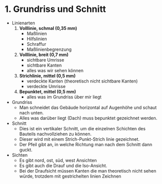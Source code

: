 # 1. Grundriss und Schnitt

- Linienarten
    1. **Volllinie, schmal (0,35 mm)**
        - Maßlinien
        - Hilfslinien
        - Schraffur
        - Maßlinienbegrenzung
    2. **Volllinie, breit (0,7 mm)**
        - sichtbare Umrisse
        - sichtbare Kanten
        - alles was wir sehen können
    3. **Strichlinie, mittel (0,5 mm)**
        - verdeckte Kanten (theoretisch nicht sichtbare Kanten)
        - verdeckte Umrisse
    4. **Bepunktet, mittel (0,5 mm)**
        - alles was im Grundriss über mir liegt
- Grundriss
    - Man schneidet das Gebäude horizontal auf Augenhöhe und schaut nach unten.
    - Alles was darüber liegt (Dach) muss bepunktet gezeichnet werden.
- Schnitt
    - Dies ist ein vertikaler Schnitt, um die einzelnen Schichten des Bauteils nachvollziehen zu können.
    - Dieser wird mit einem Strich-Punkt-Strich linie gezeichnet.
    - Der Pfeil gibt an, in welche Richtung man nach dem Schnitt dann guckt.
- Sichten
    - Es gibt nord, ost, süd, west Ansichten
    - Es gibt auch die Drauf und die Iso-Ansicht.
    - Bei der Draufsicht müssen Kanten die man theoretisch nicht sehen würde, trotzdem mit gestrichelten linien Zeichnen